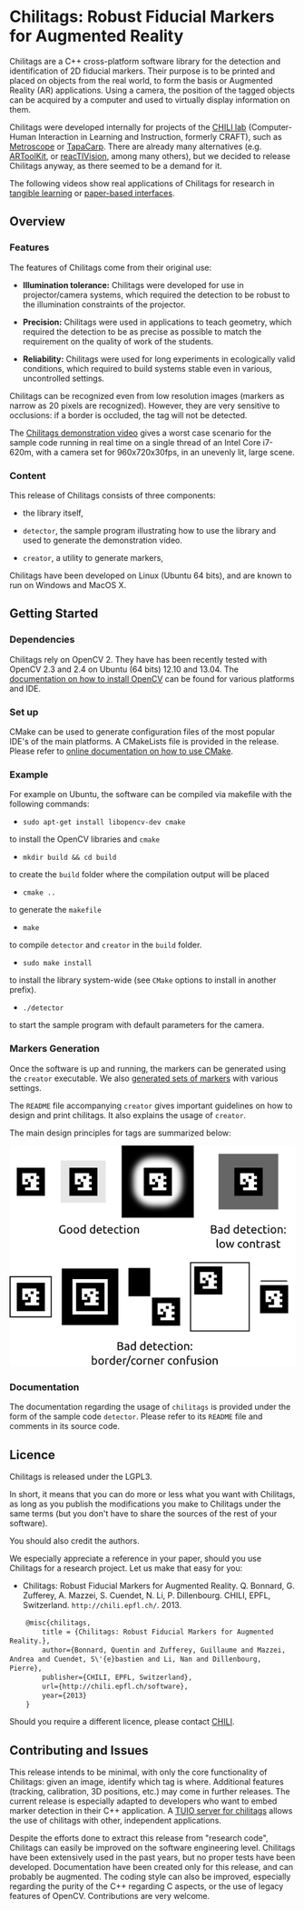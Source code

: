 Chilitags: Robust Fiducial Markers for Augmented Reality
========================================================

Chilitags are a C++ cross-platform software library for the detection and
identification of 2D fiducial markers.  Their purpose is to be printed and
placed on objects from the real world, to form the basis or Augmented Reality
(AR) applications.  Using a camera, the position of the tagged objects can be
acquired by a computer and used to virtually display information on them.

Chilitags were developed internally for projects of the [CHILI
lab](http://chili.epfl.ch/) (Computer-Human Interaction in Learning and
Instruction, formerly CRAFT), such as
[Metroscope](http://craft.epfl.ch/lang/en/PaperTangibleInterface) or
[TapaCarp](http://chili.epfl.ch/page-92256-en.html).  There are already many
alternatives (e.g. [ARToolKit](http://www.hitl.washington.edu/artoolkit/), or
[reacTIVision](http://reactivision.sourceforge.net/), among many others), but
we decided to release Chilitags anyway, as there seemed to be a demand for it.

The following videos show real applications of Chilitags for research in [tangible
learning](http://youtu.be/vnlLeCYxmCs) or [paper-based
interfaces](http://youtu.be/F_gSwHZ2u1Y).

Overview
--------


### Features

The features of Chilitags come from their original use:

 * **Illumination tolerance:** Chilitags were developed for use in
   projector/camera systems, which required the detection to be robust to the
   illumination constraints of the projector.

 * **Precision:** Chilitags were used in applications to teach geometry, which
   required the detection to be as precise as possible to match the requirement
   on the quality of work of the students.

 * **Reliability:** Chilitags were used for long experiments in ecologically
   valid conditions, which required to build systems stable even in various,
   uncontrolled settings.

Chilitags can be recognized even from low resolution images (markers as narrow
as 20 pixels are recognized).  However, they are very sensitive to occlusions:
if a border is occluded, the tag will not be detected.

The [Chilitags demonstration video](http://youtu.be/WafWuJfEYbg) gives a worst
case scenario for the sample code running in real time on a single thread of an
Intel Core i7-620m, with a camera set for 960x720x30fps, in an unevenly lit,
large scene.



### Content

This release of Chilitags consists of three components:

 * the library itself,

 * `detector`, the sample program illustrating how to use the library and used
   to generate the demonstration video.

 * `creator`, a utility to generate markers,

Chilitags have been developed on Linux (Ubuntu 64 bits), and are known to run
on Windows and MacOS X.



Getting Started
---------------


### Dependencies

Chilitags rely on OpenCV 2.  They have has been recently tested with OpenCV 2.3
and 2.4 on Ubuntu (64 bits) 12.10 and 13.04.  The [documentation on how to
install
OpenCV](http://docs.opencv.org/doc/tutorials/introduction/table_of_content_introduction/table_of_content_introduction.html)
can be found for various platforms and IDE.


### Set up

CMake can be used to generate configuration files of the most popular IDE's of
the main platforms.  A CMakeLists file is provided in the release.  Please
refer to [online documentation on how to use
CMake](http://www.cmake.org/cmake/help/runningcmake.html).


### Example

For example on Ubuntu, the software can be compiled via makefile with the
following commands:

 * `sudo apt-get install libopencv-dev cmake`

 to install the OpenCV libraries and `cmake`

 * `mkdir build && cd build`

 to create the `build` folder where the compilation output will be placed

 * `cmake ..`

 to generate the `makefile`

 * `make`
 
 to compile `detector` and `creator` in the `build` folder.

 * `sudo make install`

 to install the library system-wide (see `CMake` options to install in another prefix).

 * `./detector`
 
 to start the sample program with default parameters for the camera.

### Markers Generation

Once the software is up and running, the markers can be generated using the
`creator` executable.  We also [generated sets of
markers](http://chili.epfl.ch/files/content/sites/chili/files/files/tags.zip) with various settings.

The `README` file accompanying `creator` gives important guidelines on how to
design and print chilitags.  It also explains the usage of `creator`.

The main design principles for tags are summarized below:

![Tag design principles](doc/tagdesign.png)

### Documentation

The documentation regarding the usage of `chilitags` is provided under the form
of the sample code `detector`.  Please refer to its `README` file and comments in
its source code.

Licence
-------

Chilitags is released under the LGPL3.

In short, it means that you can do more or less what you want with Chilitags,
as long as you publish the modifications you make to Chilitags under the same
terms (but you don't have to share the sources of the rest of your software).

You should also credit the authors.

We especially appreciate a reference in your paper, should you use Chilitags
for a research project. Let us make that easy for you:

 * Chilitags: Robust Fiducial Markers for Augmented Reality. Q. Bonnard, G.
   Zufferey, A. Mazzei, S. Cuendet, N. Li, P. Dillenbourg. CHILI, EPFL,
   Switzerland. `http://chili.epfl.ch/`. 2013.

```
	@misc{chilitags,
		title = {Chilitags: Robust Fiducial Markers for Augmented Reality.},
		author={Bonnard, Quentin and Zufferey, Guillaume and Mazzei, Andrea and Cuendet, S\'{e}bastien and Li, Nan and Dillenbourg, Pierre},
		publisher={CHILI, EPFL, Switzerland},
		url={http://chili.epfl.ch/software},
		year={2013}
	}
```

Should you require a different licence, please contact [CHILI](http://chili.epfl.ch).

Contributing and Issues
-----------------------

This release intends to be minimal, with only the core functionality of
Chilitags: given an image, identify which tag is where. Additional features
(tracking, calibration, 3D positions, etc.) may come in further releases.
The current release is especially adapted to developers who want to embed
marker detection in their C++ application. A [TUIO server for chilitags](https://github.com/qbonnard/chilitags-tuio)
allows the use of chilitags with other, independent applications. 

Despite the efforts done to extract this release from "research code",
Chilitags can easily be improved on the software engineering level.  Chilitags
have been extensively used in the past years, but no proper tests have been
developed.  Documentation have been created only for this release, and can
probably be augmented.  The coding style can also be improved, especially
regarding the purity of the C++ regarding C aspects, or the use of legacy
features of OpenCV.  Contributions are very welcome.

